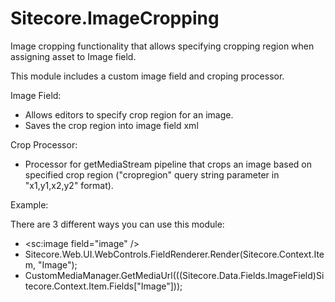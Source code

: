 Sitecore.ImageCropping
======================

Image cropping functionality that allows specifying cropping region when assigning asset to Image field.

This module includes a custom image field and croping processor.

Image Field:

- Allows editors to specify crop region for an image.
- Saves the crop region into image field xml


Crop Processor:

- Processor for getMediaStream pipeline that crops an image based on specified crop region ("cropregion" query string parameter in "x1,y1,x2,y2" format).


Example:

There are 3 different ways you can use this module:
 - &lt;sc:image field="image" /&gt;
 - Sitecore.Web.UI.WebControls.FieldRenderer.Render(Sitecore.Context.Item, "Image");
 - CustomMediaManager.GetMediaUrl(((Sitecore.Data.Fields.ImageField)Sitecore.Context.Item.Fields["Image"]));

